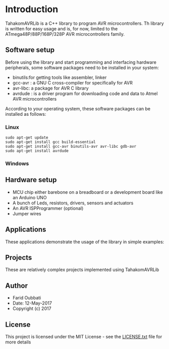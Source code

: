 # Introduction

TahakomAVRLib is a C++ library to program AVR microcontrollers. 
Th library is written for easy usage and is, for now, limited 
to the ATmega48P/88P/168P/328P AVR microcontrollers family. 

## Software setup  

 Before using the library and start programming and interfacing hardware peripherals, some 
 software packages need to be installed in your system: 

* binutils:for getting tools like assembler, linker
* gcc-avr : a GNU C cross-compiler for specifically for AVR
* avr-libc: a package for AVR C library
* avrdude : is a driver program for downloading code and data to Atmel AVR microcontrollers

According to your operating system, these software packages can be installed as follows:

### Linux

```
sudo apt-get update
sudo apt-get install gcc build-essential
sudo apt-get install gcc-avr binutils-avr avr-libc gdb-avr
sudo apt-get install avrdude
```


### Windows


## Hardware setup  

* MCU chip either barebone on a breadboard or a development board like an Arduino UNO
* A bunch of Leds, resistors, drivers, sensors and actuators
* An AVR ISPProgrammer (optional)
* Jumper wires


## Applications

These applications demonstrate the usage of the library in simple examples:


## Projects

These are relatively complex projects implemented using TahakomAVRLib


## Author

* Farid Oubbati
* Date: 12-May-2017
* Copyright (c) 2017

## License

This project is licensed under the MIT License - see the [LICENSE.txt](LICENSE.txt) file for more details
